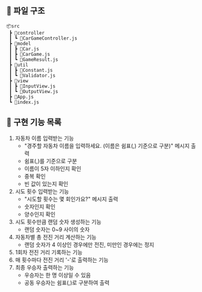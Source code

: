 ## 📂 파일 구조

```
📦src
 ┣ 📂controller
 ┃ ┗ 📜CarGameController.js
 ┣ 📂model
 ┃ ┣ 📜Car.js
 ┃ ┣ 📜CarGame.js
 ┃ ┗ 📜GameResult.js
 ┣ 📂util
 ┃ ┣ 📜Constant.js
 ┃ ┗ 📜Validator.js
 ┣ 📂view
 ┃ ┣ 📜InputView.js
 ┃ ┗ 📜OutputView.js
 ┣ 📜App.js
 ┗ 📜index.js

```

## 🚀 구현 기능 목록

1. 자동차 이름 입력받는 기능
   - "경주할 자동차 이름을 입력하세요. (이름은 쉼표(,) 기준으로 구분)" 메시지 출력
   - 쉼표(,)를 기준으로 구분
   - 이름이 5자 이하인지 확인
   - 중복 확인
   - 빈 값이 있는지 확인
2. 시도 횟수 입력받는 기능
   - "시도할 횟수는 몇 회인가요?" 메시지 출력
   - 숫자인지 확인
   - 양수인지 확인
3. 시도 횟수만큼 랜덤 숫자 생성하는 기능
   - 랜덤 숫자는 0~9 사이의 숫자
4. 자동차별 총 전진 거리 계산하는 기능
   - 랜덤 숫자가 4 이상인 경우에만 전진, 미만인 경우에는 정지
5. 1회차 전진 거리 기록하는 기능
6. 매 횟수마다 전진 거리 '-'로 출력하는 기능
7. 최종 우승자 출력하는 기능
   - 우승자는 한 명 이상일 수 있음
   - 공동 우승자는 쉼표(,)로 구분하여 출력
